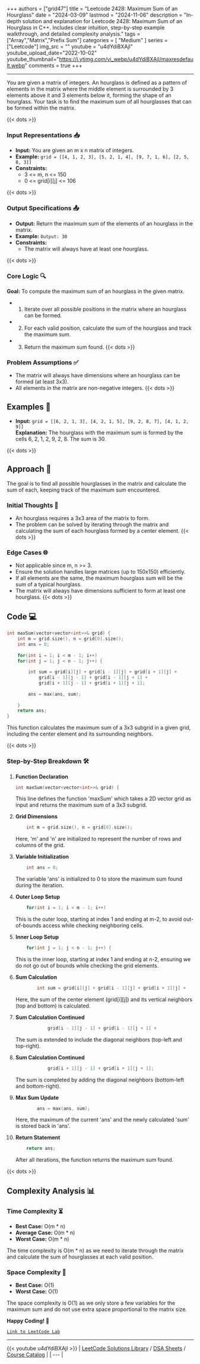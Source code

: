 
+++
authors = ["grid47"]
title = "Leetcode 2428: Maximum Sum of an Hourglass"
date = "2024-03-09"
lastmod = "2024-11-06"
description = "In-depth solution and explanation for Leetcode 2428: Maximum Sum of an Hourglass in C++. Includes clear intuition, step-by-step example walkthrough, and detailed complexity analysis."
tags = ["Array","Matrix","Prefix Sum"]
categories = [
    "Medium"
]
series = ["Leetcode"]
img_src = ""
youtube = "u4dYdiBXAjI"
youtube_upload_date="2022-10-02"
youtube_thumbnail="https://i.ytimg.com/vi_webp/u4dYdiBXAjI/maxresdefault.webp"
comments = true
+++



---
You are given a matrix of integers. An hourglass is defined as a pattern of elements in the matrix where the middle element is surrounded by 3 elements above it and 3 elements below it, forming the shape of an hourglass. Your task is to find the maximum sum of all hourglasses that can be formed within the matrix.
<!--more-->
{{< dots >}}
### Input Representations 📥
- **Input:** You are given an m x n matrix of integers.
- **Example:** `grid = [[4, 1, 2, 3], [5, 2, 1, 4], [9, 7, 1, 6], [2, 5, 8, 3]]`
- **Constraints:**
	- 3 <= m, n <= 150
	- 0 <= grid[i][j] <= 106

{{< dots >}}
### Output Specifications 📤
- **Output:** Return the maximum sum of the elements of an hourglass in the matrix.
- **Example:** `Output: 30`
- **Constraints:**
	- The matrix will always have at least one hourglass.

{{< dots >}}
### Core Logic 🔍
**Goal:** To compute the maximum sum of an hourglass in the given matrix.

- 1. Iterate over all possible positions in the matrix where an hourglass can be formed.
- 2. For each valid position, calculate the sum of the hourglass and track the maximum sum.
- 3. Return the maximum sum found.
{{< dots >}}
### Problem Assumptions ✅
- The matrix will always have dimensions where an hourglass can be formed (at least 3x3).
- All elements in the matrix are non-negative integers.
{{< dots >}}
## Examples 🧩
- **Input:** `grid = [[6, 2, 1, 3], [4, 2, 1, 5], [9, 2, 8, 7], [4, 1, 2, 9]]`  \
  **Explanation:** The hourglass with the maximum sum is formed by the cells 6, 2, 1, 2, 9, 2, 8. The sum is 30.

{{< dots >}}
## Approach 🚀
The goal is to find all possible hourglasses in the matrix and calculate the sum of each, keeping track of the maximum sum encountered.

### Initial Thoughts 💭
- An hourglass requires a 3x3 area of the matrix to form.
- The problem can be solved by iterating through the matrix and calculating the sum of each hourglass formed by a center element.
{{< dots >}}
### Edge Cases 🌐
- Not applicable since m, n >= 3.
- Ensure the solution handles large matrices (up to 150x150) efficiently.
- If all elements are the same, the maximum hourglass sum will be the sum of a typical hourglass.
- The matrix will always have dimensions sufficient to form at least one hourglass.
{{< dots >}}
## Code 💻
```cpp
int maxSum(vector<vector<int>>& grid) {
    int m = grid.size(), n = grid[0].size();
    int ans = 0;
    
    for(int i = 1; i < m - 1; i++)
    for(int j = 1; j < n - 1; j++) {
        
        int sum = grid[i][j] + grid[i - 1][j] + grid[i + 1][j] +
            grid[i - 1][j - 1] + grid[i - 1][j + 1] +
            grid[i + 1][j - 1] + grid[i + 1][j + 1];
        
        ans = max(ans, sum);
        
    }
    return ans;
}
```

This function calculates the maximum sum of a 3x3 subgrid in a given grid, including the center element and its surrounding neighbors.

{{< dots >}}
### Step-by-Step Breakdown 🛠️
1. **Function Declaration**
	```cpp
	int maxSum(vector<vector<int>>& grid) {
	```
	This line defines the function 'maxSum' which takes a 2D vector grid as input and returns the maximum sum of a 3x3 subgrid.

2. **Grid Dimensions**
	```cpp
	    int m = grid.size(), n = grid[0].size();
	```
	Here, 'm' and 'n' are initialized to represent the number of rows and columns of the grid.

3. **Variable Initialization**
	```cpp
	    int ans = 0;
	```
	The variable 'ans' is initialized to 0 to store the maximum sum found during the iteration.

4. **Outer Loop Setup**
	```cpp
	    for(int i = 1; i < m - 1; i++)
	```
	This is the outer loop, starting at index 1 and ending at m-2, to avoid out-of-bounds access while checking neighboring cells.

5. **Inner Loop Setup**
	```cpp
	    for(int j = 1; j < n - 1; j++) {
	```
	This is the inner loop, starting at index 1 and ending at n-2, ensuring we do not go out of bounds while checking the grid elements.

6. **Sum Calculation**
	```cpp
	        int sum = grid[i][j] + grid[i - 1][j] + grid[i + 1][j] +
	```
	Here, the sum of the center element (grid[i][j]) and its vertical neighbors (top and bottom) is calculated.

7. **Sum Calculation Continued**
	```cpp
	            grid[i - 1][j - 1] + grid[i - 1][j + 1] +
	```
	The sum is extended to include the diagonal neighbors (top-left and top-right).

8. **Sum Calculation Continued**
	```cpp
	            grid[i + 1][j - 1] + grid[i + 1][j + 1];
	```
	The sum is completed by adding the diagonal neighbors (bottom-left and bottom-right).

9. **Max Sum Update**
	```cpp
	        ans = max(ans, sum);
	```
	Here, the maximum of the current 'ans' and the newly calculated 'sum' is stored back in 'ans'.

10. **Return Statement**
	```cpp
	    return ans;
	```
	After all iterations, the function returns the maximum sum found.

{{< dots >}}
## Complexity Analysis 📊
### Time Complexity ⏳
- **Best Case:** O(m * n)
- **Average Case:** O(m * n)
- **Worst Case:** O(m * n)

The time complexity is O(m * n) as we need to iterate through the matrix and calculate the sum of hourglasses at each valid position.

### Space Complexity 💾
- **Best Case:** O(1)
- **Worst Case:** O(1)

The space complexity is O(1) as we only store a few variables for the maximum sum and do not use extra space proportional to the matrix size.

**Happy Coding! 🎉**


[`Link to LeetCode Lab`](https://leetcode.com/problems/maximum-sum-of-an-hourglass/description/)

---
{{< youtube u4dYdiBXAjI >}}
| [LeetCode Solutions Library](https://grid47.xyz/leetcode/) / [DSA Sheets](https://grid47.xyz/sheets/) / [Course Catalog](https://grid47.xyz/courses/) |
| --- |
